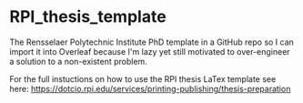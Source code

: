# RPI_thesis_template
The Rensselaer Polytechnic Institute PhD template in a GitHub repo so I can import it into Overleaf because I'm lazy yet still motivated to over-engineer a solution to a non-existent problem.

For the full instuctions on how to use the RPI thesis LaTex template see here: https://dotcio.rpi.edu/services/printing-publishing/thesis-preparation
